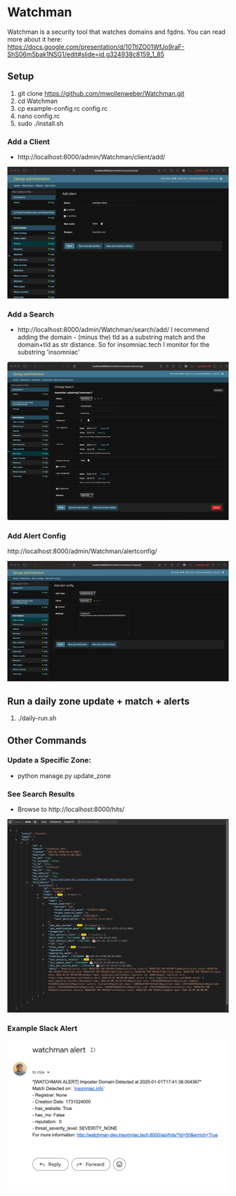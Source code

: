 # Watchman
Watchman is a security tool that watches domains and fqdns. You can read more about it here: https://docs.google.com/presentation/d/10TtlZO01WfJo9raF-ShS06m5bak1NSG1/edit#slide=id.g324938c8159_1_85


## Setup
1. git clone https://github.com/mwollenweber/Watchman.git
2. cd Watchman
2. cp example-config.rc config.rc
3. nano config.rc
4. sudo ./install.sh

### Add a Client
- http://localhost:8000/admin/Watchman/client/add/

![add a client](images/add_client.png)


### Add a Search
- http://localhost:8000/admin/Watchman/search/add/
I recommend adding the domain - (minus the) tld as a substring match and the domain+tld as str distance. So for insomniac.tech I monitor for the substring 'insomniac'

![add a search](images/add_search.png)


### Add Alert Config
http://localhost:8000/admin/Watchman/alertconfig/

![add a alert config](images/add_alertconfig.png)



## Run a daily zone update + match + alerts
1. ./daily-run.sh 


## Other Commands
### Update a Specific Zone:
- python manage.py update_zone <zonename>



### See Search Results
- Browse to http://localhost:8000/hits/

![hits](images/hit.png)


### Example Slack Alert
![Slack Alert](images/slack_alert.png)